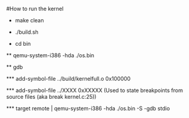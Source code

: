 #How to run the kernel

* make clean


* ./build.sh

* cd bin

** qemu-system-i386 -hda ./os.bin

** gdb

*** add-symbol-file ../build/kernelfull.o 0x100000

*** add-symbol-file ../XXXX 0xXXXXX (Used to state breakpoints from source files (aka break kernel.c:25))

*** target remote | qemu-system-i386 -hda ./os.bin -S -gdb stdio